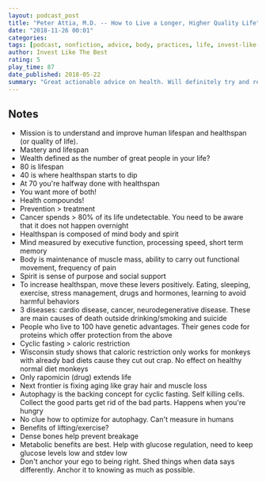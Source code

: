 ```yaml
---
layout: podcast_post
title: "Peter Attia, M.D. -- How to Live a Longer, Higher Quality Life"
date: "2018-11-26 00:01"
categories:
tags: [podcast, nonfiction, advice, body, practices, life, invest-like-the-best]
author: Invest Like The Best
rating: 5
play_time: 87
date_published: 2018-05-22
summary: "Great actionable advice on health. Will definitely try and read more of Attia's work."
---
```


## Notes

* Mission is to understand and improve human lifespan and healthspan (or quality
of life).
* Mastery and lifespan
* Wealth defined as the number of great people in your life?
* 80 is lifespan
* 40 is where healthspan starts to dip
* At 70 you're halfway done with healthspan
* You want more of both!
* Health compounds!
* Prevention > treatment
* Cancer spends > 80% of its life undetectable. You need to be aware that it
does not happen overnight
* Healthspan is composed of mind body and spirit
* Mind measured by executive function, processing speed, short term memory
* Body is maintenance of muscle mass, ability to carry out functional movement,
frequency of pain
* Spirit is sense of purpose and social support
* To increase healthspan, move these levers positively. Eating, sleeping,
exercise, stress management, drugs and hormones, learning to avoid harmful
behaviors
* 3 diseases: cardio disease, cancer, neurodegenerative disease. These are main
causes of death outside drinking/smoking and suicide
* People who live to 100 have genetic advantages. Their genes code for proteins
which offer protection from the above
* Cyclic fasting > caloric restriction
* Wisconsin study shows that caloric restriction only works for monkeys with
already bad diets cause they cut out crap. No effect on healthy normal diet
monkeys
* Only rapomicin (drug) extends life 
* Next frontier is fixing aging like gray hair and muscle loss
* Autophagy is the backing concept for cyclic fasting. Self killing cells.
Collect the good parts get rid of the bad parts. Happens when you're hungry
* No clue how to optimize for autophagy. Can't measure in humans
* Benefits of lifting/exercise?
* Dense bones help prevent breakage
* Metabolic benefits are best. Help with glucose regulation, need to keep
glucose levels low and stdev low
* Don't anchor your ego to being right. Shed things when data says differently.
  Anchor it to knowing as much as possible.
